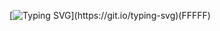 [![Typing SVG](https://readme-typing-svg.demolab.com/?lines=Goodbye+Papa,+please+pray+for+me.)](https://git.io/typing-svg)(FFFFF)
